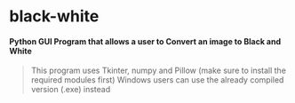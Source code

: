 # black-white

#### Python GUI Program that allows a user to Convert an image to Black and White

> This program uses Tkinter, numpy and Pillow (make sure to install the required modules first)
> Windows users can use the already compiled version (.exe) instead
